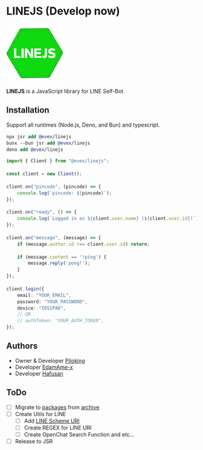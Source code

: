 # LINEJS (Develop now)

<img src="./.github/assets/icon.png" width="150" height="150" alt="LINEJS" />

**LINEJS** is a JavaScript library for LINE Self-Bot.

## Installation
Support all runtimes (Node.js, Deno, and Bun) and typescript.

```llvm
npx jsr add @evex/linejs
bunx --bun jsr add @evex/linejs
deno add @evex/linejs
```

```ts
import { Client } from "@evex/linejs";

const client = new Client();

client.on("pincode", (pincode) => {
    console.log(`pincode: ${pincode}`);
});

client.on("ready", () => {
    console.log(`Logged in as ${client.user.name} (${client.user.id})`);
});

client.on("message", (message) => {
    if (message.author.id !== client.user.id) return;
    
    if (message.content == '!ping') {
        message.reply('pong!');
    }
});

client.login({
    email: "YOUR_EMAIL",
    password: "YOUR_PASSWORD",
    device: "IOSIPAD",
    // OR
    // authToken: "YOUR_AUTH_TOKEN",
});
```

## Authors

- Owner & Developer [Piloking](https://github.com/piloking)
- Developer [EdamAme-x](https://github.com/EdamAme-x)
- Developer [Hafusan](https://github.com/hafusun)

## ToDo

- [ ] Migrate to [packages](./packages) from [archive](./archive)
- [ ] Create Utils for LINE
    - [ ] Add [LINE Scheme URI](./packages/utils/line-scheme/index.ts)
    - [ ] Create REGEX for LINE URI
    - [ ] Create OpenChat Search Function and etc...
- [ ] Release to JSR
